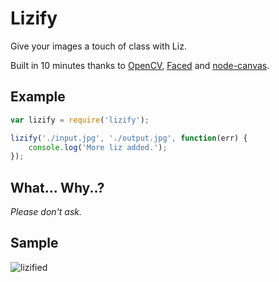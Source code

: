 # Lizify

Give your images a touch of class with Liz. 

Built in 10 minutes thanks to [OpenCV](http://opencv.org), [Faced](https://github.com/gordalina/faced) and [node-canvas](https://github.com/LearnBoost/node-canvas).

## Example

```js
var lizify = require('lizify');

lizify('./input.jpg', './output.jpg', function(err) {
    console.log('More liz added.');
});
```

## What... Why..?

_Please don't ask._

## Sample

![lizified](http://i.imgur.com/Lzy9dKZ.jpg)
